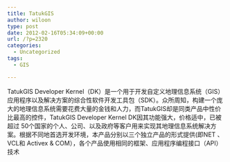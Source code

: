 ```yaml
---
title: TatukGIS
author: wiloon
type: post
date: 2012-02-16T05:34:09+00:00
url: /?p=2320
categories:
  - Uncategorized
tags:
  - GIS

---
```

TatukGIS Developer Kernel（DK）是一个用于开发自定义地理信息系统（GIS）应用程序以及解决方案的综合性软件开发工具包（SDK）。众所周知，构建一个庞大的地理信息系统需要花费大量的金钱和人力，而TatukGIS却是同类产品中性价比最高的控件，TatukGIS Developer Kernel DK因其功能强大，价格适中，已被超过 50个国家的个人、公司、以及政府等客户用来实现其地理信息系统解决方案。根据不同地首选开发环境，本产品分别以三个独立产品的形式提供(即NET 、 VCL和 Activex & COM），各个产品使用相同的框架、应用程序编程接口（API）技术